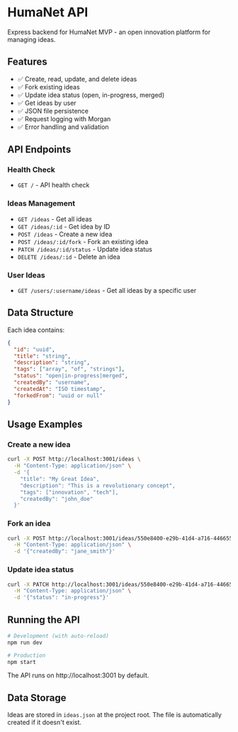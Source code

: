 # HumaNet API

Express backend for HumaNet MVP - an open innovation platform for managing ideas.

## Features

- ✅ Create, read, update, and delete ideas
- ✅ Fork existing ideas
- ✅ Update idea status (open, in-progress, merged)
- ✅ Get ideas by user
- ✅ JSON file persistence
- ✅ Request logging with Morgan
- ✅ Error handling and validation

## API Endpoints

### Health Check

- `GET /` - API health check

### Ideas Management

- `GET /ideas` - Get all ideas
- `GET /ideas/:id` - Get idea by ID
- `POST /ideas` - Create a new idea
- `POST /ideas/:id/fork` - Fork an existing idea
- `PATCH /ideas/:id/status` - Update idea status
- `DELETE /ideas/:id` - Delete an idea

### User Ideas

- `GET /users/:username/ideas` - Get all ideas by a specific user

## Data Structure

Each idea contains:

```json
{
  "id": "uuid",
  "title": "string",
  "description": "string",
  "tags": ["array", "of", "strings"],
  "status": "open|in-progress|merged",
  "createdBy": "username",
  "createdAt": "ISO timestamp",
  "forkedFrom": "uuid or null"
}
```

## Usage Examples

### Create a new idea

```bash
curl -X POST http://localhost:3001/ideas \
  -H "Content-Type: application/json" \
  -d '{
    "title": "My Great Idea",
    "description": "This is a revolutionary concept",
    "tags": ["innovation", "tech"],
    "createdBy": "john_doe"
  }'
```

### Fork an idea

```bash
curl -X POST http://localhost:3001/ideas/550e8400-e29b-41d4-a716-446655440001/fork \
  -H "Content-Type: application/json" \
  -d '{"createdBy": "jane_smith"}'
```

### Update idea status

```bash
curl -X PATCH http://localhost:3001/ideas/550e8400-e29b-41d4-a716-446655440001/status \
  -H "Content-Type: application/json" \
  -d '{"status": "in-progress"}'
```

## Running the API

```bash
# Development (with auto-reload)
npm run dev

# Production
npm start
```

The API runs on http://localhost:3001 by default.

## Data Storage

Ideas are stored in `ideas.json` at the project root. The file is automatically created if it doesn't exist.
